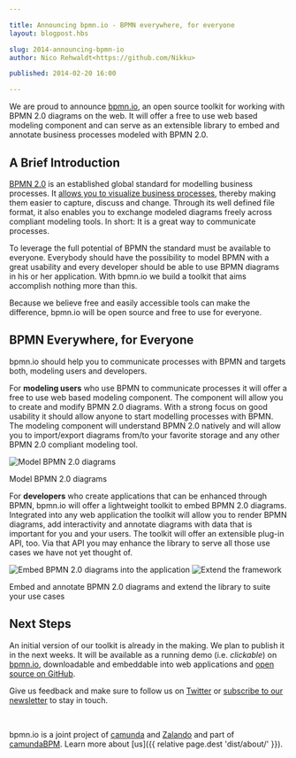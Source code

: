 ```yaml
---

title: Announcing bpmn.io - BPMN everywhere, for everyone
layout: blogpost.hbs

slug: 2014-announcing-bpmn-io
author: Nico Rehwaldt<https://github.com/Nikku>

published: 2014-02-20 16:00

---
```



<p class="introduction">
  We are proud to announce <a href="http://bpmn.io">bpmn.io</a>, an open source toolkit for working with BPMN 2.0 diagrams on the web.
  It will offer a free to use web based modeling component and can serve as an extensible library to embed and annotate business processes modeled with BPMN 2.0.
</p>

<!-- continue -->


## A Brief Introduction

<a href="http://www.bpmn.org/">BPMN 2.0</a> is an established global standard for modelling business processes. It <a href="http://camunda.org/bpmn/tutorial.html">allows you to visualize business processes</a>, thereby making them easier to capture, discuss and change. 
Through its well defined file format, it also enables you to exchange modeled diagrams freely across compliant modeling tools. In short: It is a great way to communicate processes.

To leverage the full potential of BPMN the standard must be available to everyone.
Everybody should have the possibility to model BPMN with a great usability and every developer should be able to use BPMN diagrams in his or her application.
With bpmn.io we build a toolkit that aims accomplish nothing more than this. 

Because we believe free and easily accessible tools can make the difference, bpmn.io will be open source and free to use for everyone.


## BPMN Everywhere, for Everyone

bpmn.io should help you to communicate processes with BPMN and targets both, modeling users and developers.

For __modeling users__ who use BPMN to communicate processes it will offer a free to use web based modeling component.
The component will allow you to create and modify BPMN 2.0 diagrams. With a strong focus on good usability it should allow anyone to start modelling processes with BPMN.
The modeling component will understand BPMN 2.0 natively and will allow you to import/export diagrams from/to your favorite storage and any other BPMN 2.0 compliant modeling tool.

<div class="bi-img">
  <img src="/assets/img/model.png" alt="Model BPMN 2.0 diagrams" class="img-responsive">
  <p class="caption">Model BPMN 2.0 diagrams</p>
</div>

For __developers__ who create applications that can be enhanced through BPMN, bpmn.io will offer a lightweight toolkit to embed BPMN 2.0 diagrams.
Integrated into any web application the toolkit will allow you to render BPMN diagrams, add interactivity and annotate diagrams with data that is important for you and your users.
The toolkit will offer an extensible plug-in API, too. Via that API you may enhance the library to serve all those use cases we have not yet thought of.

<div class="bi-img">
  <img src="{{assets}}/img/embed.png" alt="Embed BPMN 2.0 diagrams into the application" class="img-responsive">
  <img src="{{assets}}/img/extend.png" alt="Extend the framework" class="img-responsive">

  <p class="caption">Embed and annotate BPMN 2.0 diagrams and extend the library to suite your use cases</p>
</div>


## Next Steps

An initial version of our toolkit is already in the making. We plan to publish it in the next weeks.
It will be available as a running demo (i.e. _clickable_) on [bpmn.io](http://bpmn.io), downloadable and embeddable into web applications and [open source on GitHub](https://github.com/bpmn-io).

Give us feedback and make sure to follow us on [Twitter](https://twitter.com/bpmn_io) or [subscribe to our newsletter](http://bpmn.io) to stay in touch.

<br/>

bpmn.io is a joint project of [camunda](http://www.camunda.com) and [Zalando](http://tech.zalando.com) and part of [camundaBPM](http://camunda.org). Learn more about [us]({{ relative page.dest 'dist/about/' }}).



